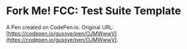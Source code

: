 # Fork Me! FCC: Test Suite Template

A Pen created on CodePen.io. Original URL: [https://codepen.io/gussye/pen/OJMWwwV](https://codepen.io/gussye/pen/OJMWwwV).



